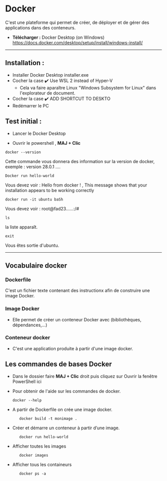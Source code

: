 # Docker

C'est une plateforme qui permet de créer, de déployer et de gérer des applications dans des conteneurs.

- **Télécharger :** Docker Desktop (on Windows) https://docs.docker.com/desktop/setup/install/windows-install/

---- 

 ## **Installation :**
- Installer Docker Desktop installer.exe
- Cocher la case ✔️ Use WSL 2 instead of Hyper-V
   * Cela va faire aparaître Linux "Windows Subsystem for Linux" dans l'explorateur de document.
- Cocher la case ✔️ ADD SHORTCUT TO DESKTO
- Redémarrer le PC


## **Test initial :**

  - Lancer le Docker Desktop
  
   - Ouvrir le powershell , **MAJ + Clic**

    docker --version

Cette commande vous donnera des information sur la version de docker,   exemple : version 28.0.1    .... 
       
    Docker run hello-world  
 
  Vous devez voir : Hello from docker !   ,   This message shows that your installation appears to be working correctly

    docker run -it ubuntu baSh

Vous devez voir : root@fad23......:/#

    ls

la liste apparaît.

    exit

Vous êtes sortie d'ubuntu.


---- 

## Vocabulaire docker

### Dockerfile
C'est un fichier texte contenant des instructionx afin de construire une image Docker.

### Image Docker
- Elle permet de créer un conteneur Docker avec (bibliothèques, dépendances,...) 

### Conteneur docker
- C'est une application produite à partir d'une image docker.

## Les commandes de bases Docker 

- Dans le dossier faire **MAJ + Clic** droit puis cliquez sur Ouvrir la fenêtre PowerShell ici

- Pour obtenir de l'aide sur les commandes de docker.

      docker --help

- A partir de Dockerfile on crée une image docker.

         docker build -t monimage .
  
- Créer et démarre un conteneur à partir d’une image.

         docker run hello-world

- Afficher toutes les images

         docker images

- Afficher tous les containeurs

         docker ps -a
